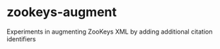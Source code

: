 zookeys-augment
===============

Experiments in augmenting ZooKeys XML by adding additional citation identifiers

